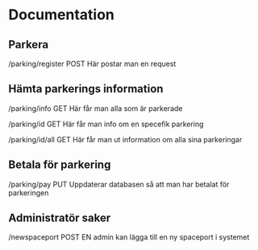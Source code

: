 # Documentation


## Parkera
/parking/register
POST
Här postar man en request

## Hämta parkerings information
/parking/info
GET
Här får man alla som är parkerade

/parking/id
GET
Här får man info om en specefik parkering

/parking/id/all
GET
Här får man ut information om alla sina parkeringar

## Betala för parkering
/parking/pay
PUT
Uppdaterar databasen så att man har betalat för parkeringen


## Administratör saker
/newspaceport
POST
EN admin kan lägga till en ny spaceport i systemet


